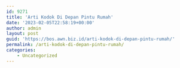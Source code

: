 ```yaml
---
id: 9271
title: 'Arti Kodok Di Depan Pintu Rumah'
date: '2023-02-05T22:58:19+00:00'
author: admin
layout: post
guid: 'https://bos.awn.biz.id/arti-kodok-di-depan-pintu-rumah/'
permalink: /arti-kodok-di-depan-pintu-rumah/
categories:
    - Uncategorized
---
```


